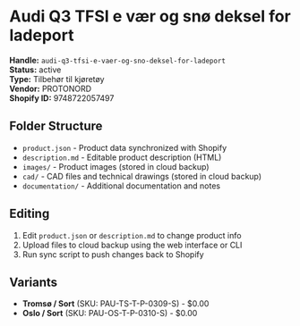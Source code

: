 # Audi Q3 TFSI e vær og snø deksel for ladeport

**Handle:** `audi-q3-tfsi-e-vaer-og-sno-deksel-for-ladeport`  
**Status:** active  
**Type:** Tilbehør til kjøretøy  
**Vendor:** PROTONORD  
**Shopify ID:** 9748722057497  

## Folder Structure

- `product.json` - Product data synchronized with Shopify
- `description.md` - Editable product description (HTML)
- `images/` - Product images (stored in cloud backup)
- `cad/` - CAD files and technical drawings (stored in cloud backup)
- `documentation/` - Additional documentation and notes

## Editing

1. Edit `product.json` or `description.md` to change product info
2. Upload files to cloud backup using the web interface or CLI
3. Run sync script to push changes back to Shopify

## Variants

- **Tromsø / Sort** (SKU: PAU-TS-T-P-0309-S) - $0.00
- **Oslo / Sort** (SKU: PAU-OS-T-P-0310-S) - $0.00
